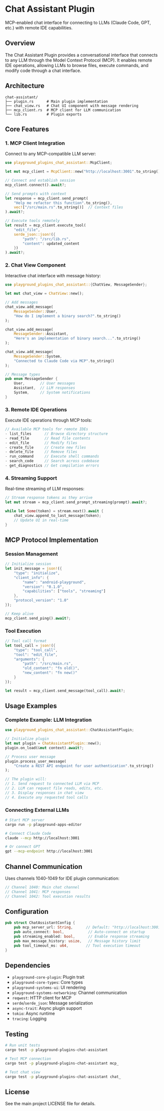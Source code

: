 # Chat Assistant Plugin

MCP-enabled chat interface for connecting to LLMs (Claude Code, GPT, etc.) with remote IDE capabilities.

## Overview

The Chat Assistant Plugin provides a conversational interface that connects to any LLM through the Model Context Protocol (MCP). It enables remote IDE operations, allowing LLMs to browse files, execute commands, and modify code through a chat interface.

## Architecture

```
chat-assistant/
├── plugin.rs      # Main plugin implementation
├── chat_view.rs   # Chat UI component with message rendering
├── mcp_client.rs  # MCP client for LLM communication
└── lib.rs         # Plugin exports
```

## Core Features

### 1. MCP Client Integration

Connect to any MCP-compatible LLM server:

```rust
use playground_plugins_chat_assistant::McpClient;

let mut mcp_client = McpClient::new("http://localhost:3001".to_string());

// Connect and establish session
mcp_client.connect().await?;

// Send prompts with context
let response = mcp_client.send_prompt(
    "Help me refactor this function".to_string(),
    vec!["/src/main.rs".to_string()]  // Context files
).await?;

// Execute tools remotely
let result = mcp_client.execute_tool(
    "edit_file",
    serde_json::json!({
        "path": "/src/lib.rs",
        "content": updated_content
    })
).await?;
```

### 2. Chat View Component

Interactive chat interface with message history:

```rust
use playground_plugins_chat_assistant::{ChatView, MessageSender};

let mut chat_view = ChatView::new();

// Add messages
chat_view.add_message(
    MessageSender::User,
    "How do I implement a binary search?".to_string()
);

chat_view.add_message(
    MessageSender::Assistant,
    "Here's an implementation of binary search...".to_string()
);

chat_view.add_message(
    MessageSender::System,
    "Connected to Claude Code via MCP".to_string()
);

// Message types
pub enum MessageSender {
    User,       // User messages
    Assistant,  // LLM responses
    System,     // System notifications
}
```

### 3. Remote IDE Operations

Execute IDE operations through MCP tools:

```rust
// Available MCP tools for remote IDEs
- list_files      // Browse directory structure
- read_file       // Read file contents
- edit_file       // Modify files
- create_file     // Create new files
- delete_file     // Remove files
- run_command     // Execute shell commands
- search_code     // Search across codebase
- get_diagnostics // Get compilation errors
```

### 4. Streaming Support

Real-time streaming of LLM responses:

```rust
// Stream response tokens as they arrive
let mut stream = mcp_client.send_prompt_streaming(prompt).await?;

while let Some(token) = stream.next().await {
    chat_view.append_to_last_message(token);
    // Update UI in real-time
}
```

## MCP Protocol Implementation

### Session Management
```rust
// Initialize session
let init_message = json!({
    "type": "initialize",
    "client_info": {
        "name": "android-playground",
        "version": "0.1.0",
        "capabilities": ["tools", "streaming"]
    },
    "protocol_version": "1.0"
});

// Keep alive
mcp_client.send_ping().await?;
```

### Tool Execution
```rust
// Tool call format
let tool_call = json!({
    "type": "tool_call",
    "tool": "edit_file",
    "arguments": {
        "path": "/src/main.rs",
        "old_content": "fn old()",
        "new_content": "fn new()"
    }
});

let result = mcp_client.send_message(tool_call).await?;
```

## Usage Examples

### Complete Example: LLM Integration

```rust
use playground_plugins_chat_assistant::ChatAssistantPlugin;

// Initialize plugin
let mut plugin = ChatAssistantPlugin::new();
plugin.on_load(&mut context).await?;

// Process user message
plugin.process_user_message(
    "Create a REST API endpoint for user authentication".to_string()
);

// The plugin will:
// 1. Send request to connected LLM via MCP
// 2. LLM can request file reads, edits, etc.
// 3. Display responses in chat view
// 4. Execute any requested tool calls
```

### Connecting External LLMs

```bash
# Start MCP server
cargo run -p playground-apps-editor

# Connect Claude Code
claude --mcp http://localhost:3001

# Or connect GPT
gpt --mcp-endpoint http://localhost:3001
```

## Channel Communication

Uses channels 1040-1049 for IDE plugin communication:

```rust
// Channel 1040: Main chat channel
// Channel 1041: MCP responses
// Channel 1042: Tool execution results
```

## Configuration

```rust
pub struct ChatAssistantConfig {
    pub mcp_server_url: String,      // Default: "http://localhost:3001"
    pub auto_connect: bool,           // Auto-connect on startup
    pub streaming_enabled: bool,      // Enable response streaming
    pub max_message_history: usize,   // Message history limit
    pub tool_timeout_ms: u64,        // Tool execution timeout
}
```

## Dependencies

- `playground-core-plugin`: Plugin trait
- `playground-core-types`: Core types
- `playground-systems-ui`: UI rendering
- `playground-systems-networking`: Channel communication
- `reqwest`: HTTP client for MCP
- `serde`/`serde_json`: Message serialization
- `async-trait`: Async plugin support
- `tokio`: Async runtime
- `tracing`: Logging

## Testing

```bash
# Run unit tests
cargo test -p playground-plugins-chat-assistant

# Test MCP connection
cargo test -p playground-plugins-chat-assistant mcp_

# Test chat view
cargo test -p playground-plugins-chat-assistant chat_
```

## License

See the main project LICENSE file for details.